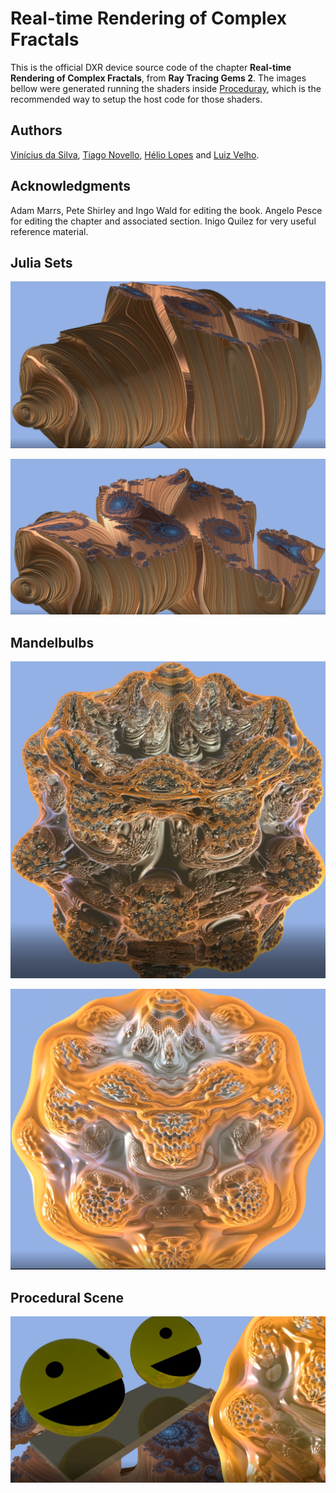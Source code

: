 # Real-time Rendering of Complex Fractals

This is the official DXR device source code of the chapter **Real-time Rendering of Complex Fractals**, from **Ray Tracing Gems 2**.
The images bellow were generated running the shaders inside [Proceduray](https://arxiv.org/abs/2012.10357), which is the recommended way to setup the host code for those shaders.

## Authors

[Vinícius da Silva](http://dsilvavinicius.github.io), [Tiago Novello](https://sites.google.com/site/tiagonovellodebrito), [Hélio Lopes](http://www-di.inf.puc-rio.br/~lopes) and [Luiz Velho](http://lvelho.impa.br/).

## Acknowledgments

Adam Marrs, Pete Shirley and Ingo Wald for editing the book. Angelo Pesce for editing the chapter and associated section. Inigo Quilez for very useful reference material.

## Julia Sets

![](figs/julia1.png)

![](figs/julia2.png)

## Mandelbulbs

![](figs/mandel1.png)

![](figs/mandel2.png)

## Procedural Scene

![](figs/procedural_scene.png)

